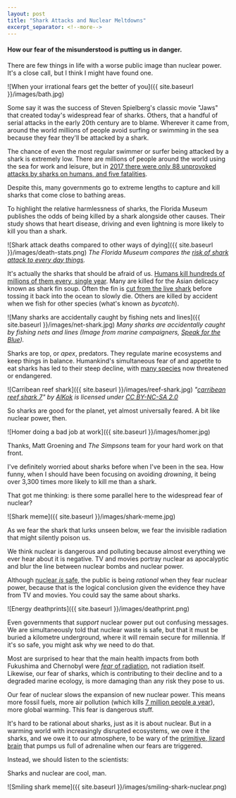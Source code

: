 ```yaml
---
layout: post
title: "Shark Attacks and Nuclear Meltdowns"
excerpt_separator: <!--more-->
---
```


#### How our fear of the misunderstood is putting us in danger.

There are few things in life with a worse public image than nuclear power. It's a close call, but I think I might have found one.

![When your irrational fears get the better of you]({{ site.baseurl }}/images/bath.jpg)

<!--more-->

Some say it was the success of Steven Spielberg's classic movie "Jaws" that created today's widespread fear of sharks. Others, that a handful of serial attacks in the early 20th century are to blame. Wherever it came from, around the world millions of people avoid surfing or swimming in the sea because they fear they'll be attacked by a shark.

The chance of even the most regular swimmer or surfer being attacked by a shark is extremely low. There are millions of people around the world using the sea for work and leisure, but in [2017 there were only 88 unprovoked attacks by sharks on humans, and five fatalities](https://www.wired.co.uk/article/shark-attacks-2018-smell-podi).

Despite this, many governments go to extreme lengths to capture and kill sharks that come close to bathing areas.

To highlight the relative harmlessness of sharks, the Florida Museum publishes the odds of being killed by a shark alongside other causes. Their study shows that heart disease, driving and even lightning is more likely to kill you than a shark.

![Shark attack deaths compared to other ways of dying]({{ site.baseurl }}/images/death-stats.png)
*The Florida Museum compares the [risk of shark attack to every day things](https://www.floridamuseum.ufl.edu/shark-attacks/odds/compare-risk/death/).*

It's actually the sharks that should be afraid of us. [Humans kill hundreds of millions of them every, single year](https://www.wired.co.uk/article/shark-attacks-2018-smell-podi). Many are killed for the Asian delicacy known as shark fin soup. Often the fin is [cut from the live shark](https://en.wikipedia.org/wiki/Shark_finning) before tossing it back into the ocean to slowly die. Others are killed by accident when we fish for other species (what's known as *bycatch*).

![Many sharks are accidentally caught by fishing nets and lines]({{ site.baseurl }}/images/net-shark.jpg)
*Many sharks are accidentally caught by fishing nets and lines (Image from marine campaigners, [Speak for the Blue](http://www.speakupforblue.com/)).*

Sharks are top, or *apex*, predators. They regulate marine ecosystems and keep things in balance. Humankind's simultaneous fear of and appetite to eat sharks has led to their steep decline, with [many species](https://en.wikipedia.org/wiki/List_of_threatened_sharks) now threatened or endangered.

![Carribean reef shark]({{ site.baseurl }}/images/reef-shark.jpg)
*"[carribean reef shark 7](https://www.flickr.com/photos/38118051@N04/4212137785)" by [AlKok](https://medium.com/r/?url=http%3A%2F%2Fwww.flickr.com%2Fphotos%2F38118051%40N04) is licensed under [CC BY-NC-SA 2.0](https://medium.com/r/?url=https%3A%2F%2Fcreativecommons.org%2Flicenses%2Fby-nc-sa%2F2.0%2F%3Fref%3Dccsearch%26atype%3Drich)*

So sharks are good for the planet, yet almost universally feared.
A bit like nuclear power, then.

![Homer doing a bad job at work]({{ site.baseurl }}/images/homer.jpg)

Thanks, Matt Groening and *The Simpsons* team for your hard work on that front.

I've definitely worried about sharks before when I've been in the sea. How funny, when I should have been focusing on avoiding *drowning*, it being over 3,300 times more likely to kill me than a shark.

That got me thinking: is there some parallel here to the widespread fear of nuclear?

![Shark meme]({{ site.baseurl }}/images/shark-meme.jpg)

As we fear the shark that lurks unseen below, we fear the invisible radiation that might silently poison us.

We think nuclear is dangerous and polluting because almost everything we ever hear about it is negative. TV and movies portray nuclear as apocalyptic and blur the line between nuclear bombs and nuclear power.

Although [nuclear *is* safe](https://medium.com/r/?url=https%3A%2F%2Fwww.oecd-nea.org%2Fndd%2Freports%2F2003%2Fnea4372-generation.pdf), the public is being *rational* when they fear nuclear power, because that is the logical conclusion given the evidence they have from TV and movies. You could say the same about sharks.

![Energy deathprints]({{ site.baseurl }}/images/deathprint.png)

Even governments that *support* nuclear power put out confusing messages. We are simultaneously told that nuclear waste is safe, but that it must be buried a kilometre underground, where it will remain secure for millennia. If it's so safe, you might ask why we need to do that.

Most are surprised to hear that the main health impacts from both Fukushima and Chernobyl were [*fear* of radiation](https://medium.com/r/?url=https%3A%2F%2Fwww.nytimes.com%2F2013%2F10%2F22%2Fopinion%2Ffear-vs-radiation-the-mismatch.html), not radiation itself. Likewise, our fear of sharks, which is contributing to their decline and to a degraded marine ecology, is more damaging than any risk they pose to us.

Our fear of nuclear slows the expansion of new nuclear power. This means more fossil fuels, more air pollution (which kills [7 million people a year](https://medium.com/r/?url=https%3A%2F%2Fwww.who.int%2Fmediacentre%2Fnews%2Freleases%2F2014%2Fair-pollution%2Fen%2F)), more global warming. This fear is dangerous stuff.

It's hard to be rational about sharks, just as it is about nuclear. But in a warming world with increasingly disrupted ecosystems, we owe it the sharks, and we owe it to our atmosphere, to be wary of the [primitive, lizard brain](https://medium.com/r/?url=https%3A%2F%2Fwww.nytimes.com%2F2017%2F10%2F26%2Fwell%2Flive%2Ffear-anxiety-therapy.html) that pumps us full of adrenaline when our fears are triggered.

Instead, we should listen to the scientists:

Sharks and nuclear are cool, man.

![Smiling shark meme]({{ site.baseurl }}/images/smiling-shark-nuclear.png)
